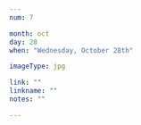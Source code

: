 ```yaml
---
num: 7

month: oct
day: 28
when: "Wednesday, October 28th"

imageType: jpg

link: ""
linkname: ""
notes: ""

---
```

